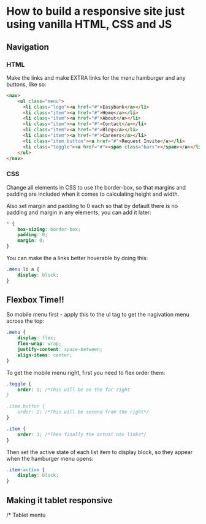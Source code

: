 # How to build a responsive site just using vanilla HTML, CSS and JS 

## Navigation

### HTML

Make the links and make EXTRA links for the menu hamburger and any buttons, like so:

```HTML 
<nav>
    <ul class="menu">
      <li class="logo"><a href="#">Easybank</a></li>
      <li class="item"><a href="#">Home</a></li>
      <li class="item"><a href="#">About</a></li>
      <li class="item"><a href="#">Contact</a></li>
      <li class="item"><a href="#">Blog</a></li>
      <li class="item"><a href="#">Careers</a></li>
      <li class="item button"><a href="#">Request Invite</a></li>
      <li class="toggle"><a href="#"><span class="bars"></span></a></li>
    </ul>
</nav>
```
### CSS
Change all elements in CSS to use the border-box, so that margins and padding are included when it comes to calculating height and width.

Also set margin and padding to 0 each so that by default there is no padding and margin in any elements, you can add it later:

```CSS
* {
    box-sizing: border-box;
    padding: 0;
    margin: 0;
}
```

You can make the a links better hoverable by doing this:

```CSS
.menu li a {
    display: block;
}
```

## Flexbox Time!!

So mobile menu first - apply this to the ul tag to get the nagivation menu across the top:

```CSS
.menu {
    display: flex;
    flex-wrap: wrap;
    justify-content: space-between;
    align-items: center;
}
```

To get the mobile menu right, first you need to flex order them:

```CSS
.toggle {
    order: 1; /*This will be on the far right
}

.item.button {
    order: 2; /*This will be second from the right*/
}

.item {
    order: 3; /*Then finally the actual nav links*/
}
```

Then set the active state of each list item to display block, so they appear when the hamburger menu opens:

```CSS
.item:active {
    display: block;
}
```

## Making it tablet responsive

/* Tablet mentu